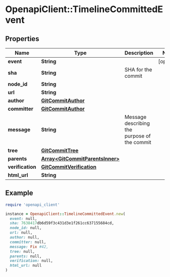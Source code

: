 # OpenapiClient::TimelineCommittedEvent

## Properties

| Name | Type | Description | Notes |
| ---- | ---- | ----------- | ----- |
| **event** | **String** |  | [optional] |
| **sha** | **String** | SHA for the commit |  |
| **node_id** | **String** |  |  |
| **url** | **String** |  |  |
| **author** | [**GitCommitAuthor**](GitCommitAuthor.md) |  |  |
| **committer** | [**GitCommitAuthor**](GitCommitAuthor.md) |  |  |
| **message** | **String** | Message describing the purpose of the commit |  |
| **tree** | [**GitCommitTree**](GitCommitTree.md) |  |  |
| **parents** | [**Array&lt;GitCommitParentsInner&gt;**](GitCommitParentsInner.md) |  |  |
| **verification** | [**GitCommitVerification**](GitCommitVerification.md) |  |  |
| **html_url** | **String** |  |  |

## Example

```ruby
require 'openapi_client'

instance = OpenapiClient::TimelineCommittedEvent.new(
  event: null,
  sha: 7638417db6d59f3c431d3e1f261cc637155684cd,
  node_id: null,
  url: null,
  author: null,
  committer: null,
  message: Fix #42,
  tree: null,
  parents: null,
  verification: null,
  html_url: null
)
```

